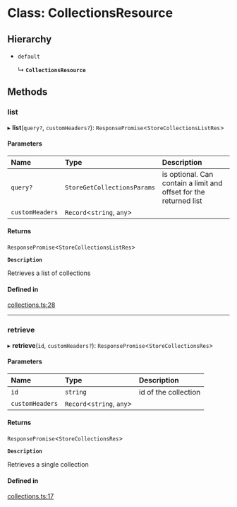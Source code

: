 # Class: CollectionsResource

## Hierarchy

- `default`

  ↳ **`CollectionsResource`**

## Methods

### list

▸ **list**(`query?`, `customHeaders?`): `ResponsePromise`<`StoreCollectionsListRes`\>

#### Parameters

| Name | Type | Description |
| :------ | :------ | :------ |
| `query?` | `StoreGetCollectionsParams` | is optional. Can contain a limit and offset for the returned list |
| `customHeaders` | `Record`<`string`, `any`\> |  |

#### Returns

`ResponsePromise`<`StoreCollectionsListRes`\>

**`Description`**

Retrieves a list of collections

#### Defined in

[collections.ts:28](https://github.com/medusajs/medusa/blob/418ff2a33/packages/medusa-js/src/resources/collections.ts#L28)

___

### retrieve

▸ **retrieve**(`id`, `customHeaders?`): `ResponsePromise`<`StoreCollectionsRes`\>

#### Parameters

| Name | Type | Description |
| :------ | :------ | :------ |
| `id` | `string` | id of the collection |
| `customHeaders` | `Record`<`string`, `any`\> |  |

#### Returns

`ResponsePromise`<`StoreCollectionsRes`\>

**`Description`**

Retrieves a single collection

#### Defined in

[collections.ts:17](https://github.com/medusajs/medusa/blob/418ff2a33/packages/medusa-js/src/resources/collections.ts#L17)
